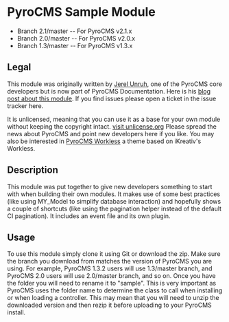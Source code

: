 # PyroCMS Sample Module

* Branch 2.1/master -- For PyroCMS v2.1.x
* Branch 2.0/master -- For PyroCMS v2.0.x
* Branch 1.3/master -- For PyroCMS v1.3.x

## Legal

This module was originally written by [Jerel Unruh](http://twitter.com/jerelunruh), one of the PyroCMS core developers but is now part of PyroCMS Documentation.
Here is his [blog post about this module](http://unruhdesigns.com/blog/2011/01/getting-started-with-custom-module-development-for-pyrocms).
If you find issues please open a ticket in the issue tracker here.

It is unlicensed, meaning that you can use it as a base for your own module without keeping the copyright intact. [visit unlicense.org](http://unlicense.org)
Please spread the news about PyroCMS and point new developers here if you like.
You may also be interested in [PyroCMS Workless](http://github.com/jerel/pyrocms-workless) a theme based on iKreativ's Workless.

## Description

This module was put together to give new developers something to start with when building their own modules. It makes use of some best practices (like using MY_Model to
simplify database interaction) and hopefully shows a couple of shortcuts (like using the pagination helper instead of the default CI pagination). It includes an
event file and its own plugin.


## Usage

To use this module simply clone it using Git or download the zip. Make sure the branch you download from matches the version of PyroCMS you are using. For example, PyroCMS 1.3.2 users will use 1.3/master branch, and PyroCMS 2.0 users will use 2.0/master branch, and so on. Once you have the folder you will need to rename it to "sample". This is very important as
PyroCMS uses the folder name to determine the class to call when installing or when loading a controller. This may mean that you will need to unzip the
downloaded version and then rezip it before uploading to your PyroCMS install.